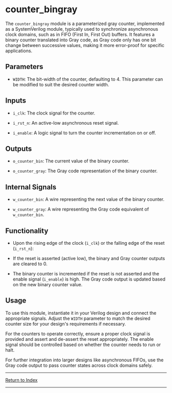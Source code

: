 # counter_bingray

The `counter_bingray` module is a parameterized gray counter, implemented as a SystemVerilog module, typically used to synchronize asynchronous clock domains, such as in FIFO (First In, First Out) buffers. It features a binary counter translated into Gray code, as Gray code only has one bit change between successive values, making it more error-proof for specific applications.

## Parameters

- `WIDTH`: The bit-width of the counter, defaulting to 4. This parameter can be modified to suit the desired counter width.

## Inputs

- `i_clk`: The clock signal for the counter.

- `i_rst_n`: An active-low asynchronous reset signal.

- `i_enable`: A logic signal to turn the counter incrementation on or off.

## Outputs

- `o_counter_bin`: The current value of the binary counter.

- `o_counter_gray`: The Gray code representation of the binary counter.

## Internal Signals

- `w_counter_bin`: A wire representing the next value of the binary counter.

- `w_counter_gray`: A wire representing the Gray code equivalent of `w_counter_bin`.

## Functionality

- Upon the rising edge of the clock (`i_clk`) or the falling edge of the reset (`i_rst_n`):

- If the reset is asserted (active low), the binary and Gray counter outputs are cleared to 0.

- The binary counter is incremented if the reset is not asserted and the enable signal (`i_enable`) is high. The Gray code output is updated based on the new binary counter value.

## Usage

To use this module, instantiate it in your Verilog design and connect the appropriate signals. Adjust the `WIDTH` parameter to match the desired counter size for your design's requirements if necessary.

For the counters to operate correctly, ensure a proper clock signal is provided and assert and de-assert the reset appropriately. The enable signal should be controlled based on whether the counter needs to run or halt.

For further integration into larger designs like asynchronous FIFOs, use the Gray code output to pass counter states across clock domains safely.

---

[Return to Index](index.md)

----------
